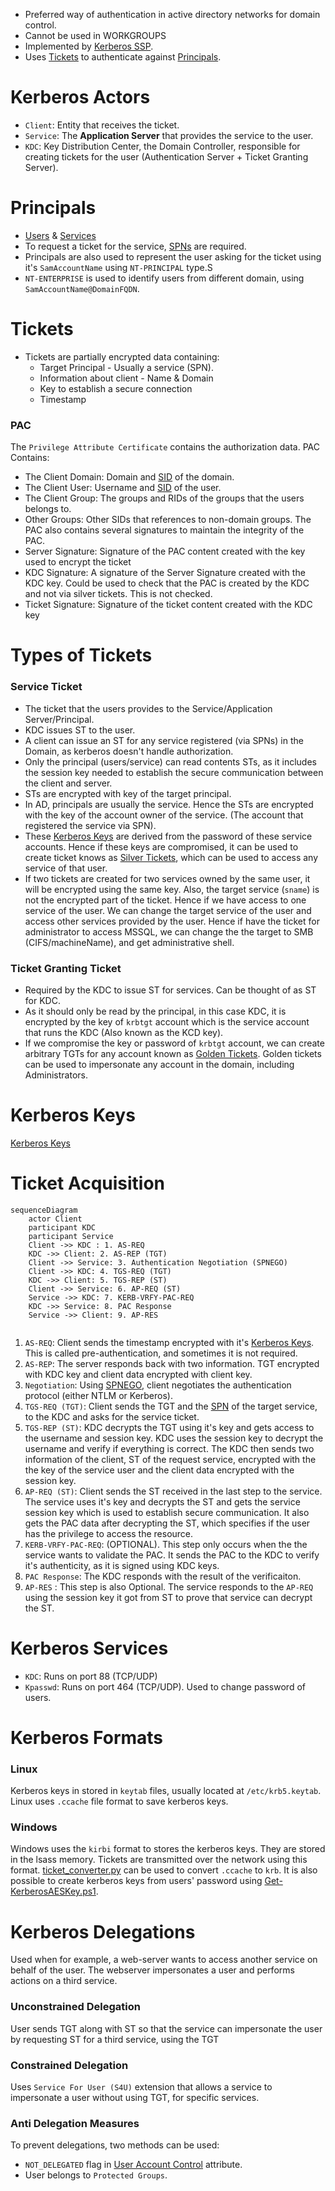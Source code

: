 - Preferred way of authentication in active directory networks for domain control.
- Cannot be used in WORKGROUPS
- Implemented by [Kerberos SSP](Authentication.md#Kerberos%20SSP).
- Uses [Tickets](#Tickets) to authenticate against [Principals](#Principals).

# Kerberos Actors
- `Client`: Entity that receives the ticket.
- `Service`: The __Application Server__ that provides the service to the user.
- `KDC`: Key Distribution Center, the Domain Controller, responsible for creating tickets for the user (Authentication Server + Ticket Granting Server).

# Principals
- [Users](Users.md) & [Services](Services.md)
- To request a ticket for the service, [SPNs](Services.md#SPN) are required.
- Principals are also used to represent the user asking for the ticket using it's `SamAccountName` using `NT-PRINCIPAL` type.S
- `NT-ENTERPRISE` is used to identify users from different domain, using `SamAccountName@DomainFQDN`.

# Tickets
- Tickets are partially encrypted data containing:
	- Target Principal - Usually a service (SPN).
	- Information about client - Name & Domain
	- Key to establish a secure connection
	- Timestamp
 
### PAC
The `Privilege Attribute Certificate` contains the authorization data.
PAC Contains:
- The Client Domain: Domain and [SID](../../Windows/Windows%20Internals/Uncategorized/SID.md) of the domain.
- The Client User: Username and [SID](../../Windows/Windows%20Internals/Uncategorized/SID.md) of the user.
- The Client Group: The groups and RIDs of the groups that the users belongs to.
- Other Groups: Other SIDs that references to non-domain groups. 
The PAC also contains several signatures to maintain the integrity of the PAC.
- Server Signature: Signature of the PAC content created with the key used to encrypt the ticket
- KDC Signature: A signature of the Server Signature created with the KDC key. Could be used to check that the PAC is created by the KDC and not via silver tickets. This is not checked.
- Ticket Signature: Signature of the ticket content created with the KDC key

# Types of Tickets

### Service Ticket
- The ticket that the users provides to the Service/Application Server/Principal.
- KDC issues ST to the user.
- A client can issue an ST for any service registered (via SPNs) in the Domain, as kerberos doesn't handle authorization.
- Only the principal (users/service) can read contents STs, as it includes the session key needed to establish the secure communication between the client and server. 
- STs are encrypted with key of the target principal.
- In AD, principals are usually the service. Hence the STs are encrypted with the key of the account owner of the service. (The account that registered the service via SPN).
- These [Kerberos Keys](Users.md#Kerberos%20Keys) are derived from the password of these service accounts. Hence if these keys are compromised, it can be used to create ticket knows as [Silver Tickets](../Persistence/Silver%20Tickets.md), which can be used to access any service of that user.
- If two tickets are created for two services owned by the same user, it will be encrypted using the same key. Also, the target service (`sname`) is not the encrypted part of the ticket. Hence if we have access to one service of the user. We can change the target service of the user and access other services provided by the user. Hence if have the ticket for administrator to access MSSQL, we can change the the target to SMB (CIFS/machineName), and get administrative shell.

### Ticket Granting Ticket
- Required by the KDC to issue ST for services. Can be thought of as ST for KDC.
- As it should only be read by the principal, in this case KDC, it is encrypted by the key of `krbtgt` account which is the service account that runs the KDC (Also known as the KCD key).
- If we compromise the key or password of `krbtgt` account, we can create arbitrary TGTs for any account known as [Golden Tickets](../Persistence/Golden%20Tickets.md). Golden tickets can be used to impersonate any account in the domain, including Administrators.

# Kerberos Keys
[Kerberos Keys](Users.md#Kerberos%20Keys)
# Ticket Acquisition
```mermaid
sequenceDiagram
	actor Client
	participant KDC
	participant Service
	Client ->> KDC : 1. AS-REQ
	KDC ->> Client: 2. AS-REP (TGT)
	Client ->> Service: 3. Authentication Negotiation (SPNEGO)
	Client ->> KDC: 4. TGS-REQ (TGT)
	KDC ->> Client: 5. TGS-REP (ST)
	Client ->> Service: 6. AP-REQ (ST)
	Service ->> KDC: 7. KERB-VRFY-PAC-REQ
	KDC ->> Service: 8. PAC Response
	Service ->> Client: 9. AP-RES
	
```
1. `AS-REQ`: Client sends the timestamp encrypted with it's [Kerberos Keys](Users.md#Kerberos%20Keys). This is called pre-authentication, and sometimes it is not required.
2. `AS-REP`: The server responds back with two information. TGT encrypted with KDC key and client data encrypted with client key.
3. `Negotiation`: Using [SPNEGO](Authentication#SPNEGO), client negotiates the authentication protocol (either NTLM or Kerberos).
4. `TGS-REQ (TGT)`: Client sends the TGT and the [SPN](Active%20Directory/AD%20Concepts/Services#SPN) of the target service, to the KDC and asks for the service ticket.
5. `TGS-REP (ST)`: KDC decrypts the TGT using it's key and gets access to the username and session key. KDC uses the session key to decrypt the username and verify if everything is correct. The KDC then sends two information of the client, ST of the request service, encrypted with the the key of the service user and the client data encrypted with the session key.
6. `AP-REQ (ST)`: Client sends the ST received in the last step to the service. The service uses it's key and decrypts the ST and gets the service session key which is used to establish secure communication. It also gets the PAC data after decrypting the ST, which specifies if the user has the privilege to access the resource. 
7. `KERB-VRFY-PAC-REQ`: (OPTIONAL). This step only occurs when the the service wants to validate the PAC. It sends the PAC to the KDC to verify it's authenticity, as it is signed using KDC keys.
8. `PAC Response`: The KDC responds with the result of the verificaiton.
9. `AP-RES` : This step is also Optional. The service responds to the `AP-REQ` using the session key it got from ST to prove that service can decrypt the ST.

# Kerberos Services
- `KDC`: Runs on port 88 (TCP/UDP)
- `Kpasswd`: Runs on port 464 (TCP/UDP). Used to change password of users. 

# Kerberos Formats
### Linux
Kerberos keys in stored in `keytab` files, usually located at `/etc/krb5.keytab`. Linux uses `.ccache` file format to save kerberos keys. 
### Windows
Windows uses the `kirbi` format to stores the kerberos keys. They are stored in the lsass memory. Tickets are transmitted over the network using this format. [ticket_converter.py](https://github.com/Zer1t0/ticket_converter) can be used to convert `.ccache` to `krb`.
It is also possible to create kerberos keys from users' password using [Get-KerberosAESKey.ps1](https://gist.github.com/Kevin-Robertson/9e0f8bfdbf4c1e694e6ff4197f0a4372).

# Kerberos Delegations
Used when for example, a web-server wants to access another service on behalf of the user. The webserver impersonates a user and performs actions on a third service.
### Unconstrained Delegation
User sends TGT along with ST so that the service can impersonate the user by requesting ST for a third service, using the TGT
### Constrained Delegation
Uses `Service For User (S4U)` extension that allows a service to impersonate a user without using TGT, for specific services.

### Anti Delegation Measures
To prevent delegations, two methods can be used:
- `NOT_DELEGATED` flag in [User Account Control](Active%20Directory/AD%20Concepts/Users#User%20Account%20Control) attribute.
- User belongs to `Protected Groups`.

